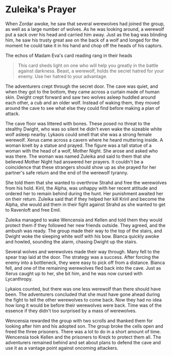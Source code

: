 # Zuleika's Prayer

When Zordar awoke, he saw that several werewolves had joined the group, as well as a large number of wolves. As he was looking around, a werewolf put a sack over his head and carried him away. Just as the bag was blinding him, he saw his trusty great axe on the back of a wolf and longed for the moment he could take it in his hand and chop off the heads of his captors.

The echos of Madam Eva's card reading rang in their heads

> This card sheds light on one who will help you greatly in the battle against darkness. Beast, a werewolf, holds the secret hatred for your enemy. Use her hatred to your advantage.

The adventurers crept through the secret door. The cave was quiet, and when they got to the bottom, they came across a curtain made of human skin. Dwight crept forward and saw two wolves asleep huddled around each other, a cub and an older wolf. Instead of waking them, they moved around the cave to see what else they could find before making a plan of attack.

The cave floor was littered with bones. These posed no threat to the stealthy Dwight, who was so silent he didn't even wake the sizeable white wolf asleep nearby. Lykaois could smell that she was a strong female werewolf. Xerus came across a cavern where he heard muttering inside. A woman knelt by a statue and prayed. The figure was a tall statue of a woman with the head of a wolf, Mother Night. She arose and asked who was there. The woman was named Zuleika and said to them that she believed Mother Night had answered her prayers. It couldn't be a coincidence that these strangers should show up as she prayed for her partner's safe return and the end of the werewolf tyranny.

She told them that she wanted to overthrow Strahd and free the werewolves from his hold. Kiril, the Alpha, was unhappy with her recent attitude and ordered her to remain behind during the hunt. Her punishment awaited her on their return. Zuleika said that if they helped her kill Kriril and become the Alpha, she would aid them in their fight against Strahd as she wanted to get to Ravenloft and free Emil.

Zuleika managed to wake Wencensia and Kellen and told them they would protect them if they followed her new friends outside. They agreed, and the ambush was ready. The group made their way to the top of the stairs, and Dwight woke the sleeping white wolf with his bow. Bianca quickly awoke and howled, sounding the alarm, chasing Dwight up the stairs.

Several wolves and werewolves made their way through. Many fell to the spear trap laid at the door. The strategy was a success. After forcing the enemy into a bottleneck, they were easy to pick off from a distance. Bianca fell, and one of the remaining werewolves fled back into the cave. Just as Xerus caught up to her, she bit him, and he was now cursed with Lycanthropy.

Lykaios counted, but there was one less werewolf than there should have been. The adventurers concluded that she must have gone ahead during the fight to tell the other werewolves to come back. Now they had no idea how long it would be before their werewolves were back. Time was of the essence if they didn't too surprised by a mass of werewolves.

Wencensia rewarded the group with two scrolls and thanked them for looking after him and his adopted son. The group broke the cells open and freed the three prisoners. There was a lot to do in a short amount of time. Wencensia took Kellen and the prisoners to Krezk to protect them all. The adventurers remained behind and set about plans to defend the cave and use it as a vantage point against oncoming attackers.